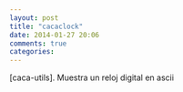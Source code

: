```yaml
---
layout: post
title: "cacaclock"
date: 2014-01-27 20:06
comments: true
categories: 
---
```

[caca-utils]. Muestra un reloj digital en ascii

